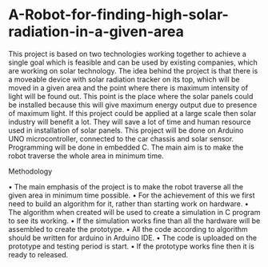 # A-Robot-for-finding-high-solar-radiation-in-a-given-area
This project is based on two technologies working together to achieve a single goal which is feasible and can be used by existing companies, which are working on solar technology. The idea behind the project is that there is a moveable device with solar radiation tracker on its top, which will be moved in a given area and the point where there is maximum intensity of light will be found out. This point is the place where the solar panels could be installed because this will give maximum energy output due to presence of maximum light.
If this project could be applied at a large scale then solar industry will benefit a lot. They will save a lot of time and human resource used in installation of solar panels.
This project will be done on Arduino UNO microcontroller, connected to the car chassis and solar sensor. Programming will be done in embedded C. The main aim is to make the robot traverse the whole area in minimum time. 

Methodology

•	The main emphasis of the project is to make the robot traverse all the given area in minimum time possible.
•	For the achievement of this we first need to build an algorithm for it, rather than starting work on hardware.
•	The algorithm when created will be used to create a simulation in C program to see its working.
•	If the simulation works fine than all the hardware will be assembled to create the prototype.
•	All the code according to algorithm should be written for arduino in Arduino IDE.
•	The code is uploaded on the prototype and testing period is start.
•	If the prototype works fine then it is ready to released.



